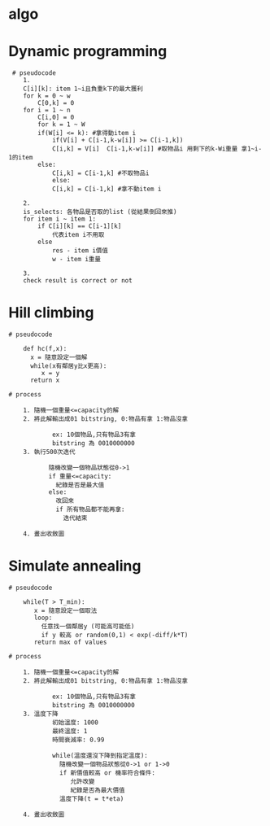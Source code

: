 # algo
        
# Dynamic programming

     # pseudocode
        1.
        C[i][k]: item 1~i且負重k下的最大獲利
        for k = 0 ~ w
            C[0,k] = 0
        for i = 1 ~ n
            C[i,0] = 0
            for k = 1 ~ W
            if(W[i] <= k): #拿得動item i
                if(V[i] + C[i-1,k-w[i]] >= C[i-1,k])
                C[i,k] = V[i]  C[i-1,k-w[i]] #取物品i 用剩下的k-Wi重量 拿1~i-1的item
            else:
                C[i,k] = C[i-1,k] #不取物品i
                else:
                C[i,k] = C[i-1,k] #拿不動item i  

        2.
        is_selects: 各物品是否取的list (從結果倒回來推)
        for item i ~ item 1:
            if C[i][k] == C[i-1][k]
                代表item i不用取
            else
                res - item i價值
                w - item i重量
           
        3. 
        check result is correct or not
# Hill climbing

    # pseudocode
  
        def hc(f,x):
          x = 隨意設定一個解
          while(x有鄰居y比x更高):
             x = y
          return x

    # process

        1. 隨機一個重量<=capacity的解
        2. 將此解輸出成01 bitstring, 0:物品有拿 1:物品沒拿

                ex: 10個物品,只有物品3有拿
                bitstring 為 0010000000
        3. 執行500次迭代

               隨機改變一個物品狀態從0->1
               if 重量<=capacity:
                 紀錄是否是最大值
               else:
                 改回來
                 if 所有物品都不能再拿:
                   迭代結束
                   
        4. 畫出收斂圖

# Simulate annealing

    # pseudocode

        while(T > T_min):
           x = 隨意設定一個取法
           loop:
             任意找一個鄰居y (可能高可能低)
             if y 較高 or random(0,1) < exp(-diff/k*T)
           return max of values

    # process

        1. 隨機一個重量<=capacity的解
        2. 將此解輸出成01 bitstring, 0:物品有拿 1:物品沒拿

                ex: 10個物品,只有物品3有拿
                bitstring 為 0010000000
        3. 溫度下降
                初始溫度: 1000
                最終溫度: 1
                時間衰減率: 0.99
                
                while(溫度還沒下降到指定溫度):
                  隨機改變一個物品狀態從0->1 or 1->0
                  if 新價值較高 or 機率符合條件:
                     允許改變
                     紀錄是否為最大價值
                  溫度下降(t = t*eta)
                  
        4. 畫出收斂圖
